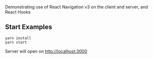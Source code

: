 Demonstrating use of React Navigation v3 on the client and server, and React Hooks

## Start Examples

```
yarn install
yarn start
```

Server will open on [http://localhost:3000](http://localhost:3000)

